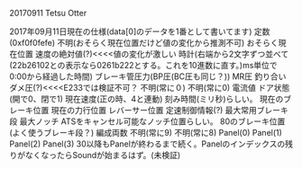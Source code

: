 20170911 Tetsu Otter

2017年09月11日現在の仕様(data[0]のデータを1番として書いてます)
定数(0xf0f0fefe)
不明(おそらく現在位置だけど値の変化から推測不可)
おそらく現在位置
速度の絶対値(?)<<<<値の変化が激しい
時計(右端から2文字ずつ並べて(22b26102との表示なら0261b222とする。これを10進数に直す。)ms単位で0:00から経過した時間)
ブレーキ管圧力(BP圧(BC圧も同じ？))
MR圧
釣り合いダメ圧(?)<<<<E233では検証不可？
不明(常に０)
不明(常に0)
電流値
ドア状態(開で0、閉で1)
現在速度(正の時、4と連動)
刻み時間(ミリ秒)らしい。
現在のブレーキ位置
現在の力行位置
レバーサー位置
定速制御情報(?)
最大常用ブレーキ段
最大ノッチ
ATSをキャンセル可能なノッチ位置らしい。
80のブレーキ位置(よく使うブレーキ段？)
編成両数
不明(常に9)
不明(常に8)
Panel(0)
Panel(1)
Panel(2)
Panel(3) 30以降もPanelが終わるまで続く。Panelのインデックスの残りがなくなったらSoundが始まるはず。(未検証)
